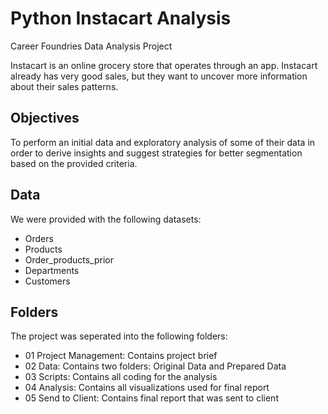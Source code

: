 # Python Instacart Analysis
Career Foundries Data Analysis Project

Instacart is an online grocery store that operates through an app. Instacart already has very good sales, but they want to uncover more information about their sales patterns.

## Objectives

To perform an initial data and exploratory analysis of some of their data in order to derive insights and suggest strategies for better segmentation based on the provided criteria.

## Data

We were provided with the following datasets:

* Orders <br>
* Products<br>
* Order_products_prior<br>
* Departments<br>
* Customers<br>

## Folders

The project was seperated into the following folders:

* 01 Project Management: Contains project brief <br>
* 02 Data: Contains two folders: Original Data and Prepared Data <br>
* 03 Scripts: Contains all coding for the analysis <br>
* 04 Analysis: Contains all visualizations used for final report <br> 
* 05 Send to Client: Contains final report that was sent to client <br>


